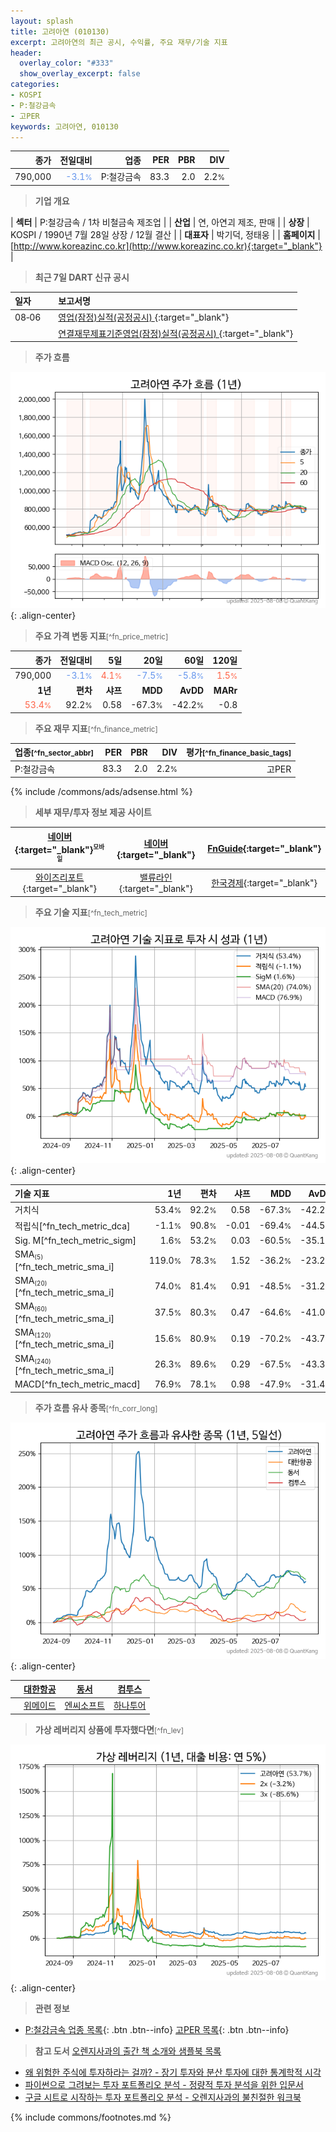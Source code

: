 ```yaml
---
layout: splash
title: 고려아연 (010130)
excerpt: 고려아연의 최근 공시, 수익률, 주요 재무/기술 지표
header:
  overlay_color: "#333"
  show_overlay_excerpt: false
categories:
- KOSPI
- P:철강금속
- 고PER
keywords: 고려아연, 010130
---
```


| **종가** | **전일대비** | **업종** | **PER** | **PBR** | **DIV** |
| -------: | -----------: | -------: | ------: | ------: | ------: |
| 790,000 | <span style="color: cornflowerblue">-3.1<small>%</small></span> | P:철강금속 | 83.3 | 2.0 | 2.2<small>%</small> |

<!-- more -->


> **기업 개요**<a id="company"></a>

| <span style="white-space:nowrap;">**섹터**</span> | P:철강금속 / 1차 비철금속 제조업 |
| <span style="white-space:nowrap;">**산업**</span> | 연, 아연괴 제조, 판매 |
| <span style="white-space:nowrap;">**상장**</span> | KOSPI / 1990년 7월 28일 상장 / 12월 결산 |
| <span style="white-space:nowrap;">**대표자**</span> | 박기덕, 정태웅 |
| <span style="white-space:nowrap;">**홈페이지**</span> | [http://www.koreazinc.co.kr](http://www.koreazinc.co.kr){:target="_blank"} |


> **최근 7일 DART 신규 공시**<a id="dart"></a>

| **일자** |      | **보고서명** |
| :------- | :--- | :----------- |
| 08&#x2011;06 | | [영업(잠정)실적(공정공시)              ](https://dart.fss.or.kr/dsaf001/main.do?rcpNo=20250806800428){:target="_blank"} |
|  | | [연결재무제표기준영업(잠정)실적(공정공시)              ](https://dart.fss.or.kr/dsaf001/main.do?rcpNo=20250806800425){:target="_blank"} |


> **주가 흐름**<a id="price"></a>

![010130](/stock/images/010130.png){: .align-center}


> **주요 가격 변동 지표**<small>[^fn_price_metric]</small>

| **종가** | **전일대비** | **5일** | **20일** | **60일** | **120일** |
| -------: | -----------: | ------: | -------: | -------: | --------: |
| 790,000 | <span style="color: cornflowerblue">-3.1<small>%</small></span> | <span style="color: tomato">4.1<small>%</small></span> | <span style="color: cornflowerblue">-7.5<small>%</small></span> | <span style="color: cornflowerblue">-5.8<small>%</small></span> | <span style="color: tomato">1.5<small>%</small></span> |
| **1년** | **편차** | **샤프** | **MDD** | **AvDD** | **MARr** |
| <span style="color: tomato">53.4<small>%</small></span> | 92.2<small>%</small> | 0.58 | -67.3<small>%</small> | -42.2<small>%</small> | -0.8 |


> **주요 재무 지표**<small>[^fn_finance_metric]</small>

| **업종**<small>[^fn_sector_abbr]</small> | **PER** | **PBR** | **DIV** | **평가**<small>[^fn_finance_basic_tags]</small> |
| :--------------------------------------- | ------: | ------: | ------: | ----------------------------------------------: |
| P:철강금속 | 83.3 | 2.0 | 2.2<small>%</small> | 고PER |



{% include /commons/ads/adsense.html %}

> **세부 재무/투자 정보 제공 사이트**

| [네이버](https://m.stock.naver.com/domestic/stock/010130/finance/summary){:target="_blank"}<sup><small>모바일</small></sup> | [네이버](https://finance.naver.com/item/coinfo.naver?code=010130){:target="_blank"} | [FnGuide](https://comp.fnguide.com/SVO2/ASP/SVD_Invest.asp?gicode=A010130&MenuYn=Y){:target="_blank"} |
| :---: | :---: | :---: |
| [와이즈리포트](https://comp.wisereport.co.kr/company/c1040001.aspx?cmp_cd=010130){:target="_blank"} | [밸류라인](https://www.valueline.co.kr/finance/summary/010130){:target="_blank"} | [한국경제](https://markets.hankyung.com/stock/010130/financial-summary){:target="_blank"} |


> **주요 기술 지표**<small>[^fn_tech_metric]</small>


![010130](/stock/images/010130_tech.png){: .align-center}

| **기술 지표** | **1년** | **편차** | **샤프** | **MDD** | **AvDD** |
| :------------ | ------: | -----------: | -------: | ------: | -------: |
| 거치식 | 53.4<small>%</small> | 92.2<small>%</small> | 0.58 | -67.3<small>%</small> | -42.2<small>%</small> |
| 적립식[^fn_tech_metric_dca] | -1.1<small>%</small> | 90.8<small>%</small> | -0.01 | -69.4<small>%</small> | -44.5<small>%</small> |
| Sig. M[^fn_tech_metric_sigm] | 1.6<small>%</small> | 53.2<small>%</small> | 0.03 | -60.5<small>%</small> | -35.1<small>%</small> |
| SMA<small><sub>(5)</sub></small>[^fn_tech_metric_sma_i] | 119.0<small>%</small> | 78.3<small>%</small> | 1.52 | -36.2<small>%</small> | -23.2<small>%</small> |
| SMA<small><sub>(20)</sub></small>[^fn_tech_metric_sma_i] | 74.0<small>%</small> | 81.4<small>%</small> | 0.91 | -48.5<small>%</small> | -31.2<small>%</small> |
| SMA<small><sub>(60)</sub></small>[^fn_tech_metric_sma_i] | 37.5<small>%</small> | 80.3<small>%</small> | 0.47 | -64.6<small>%</small> | -41.0<small>%</small> |
| SMA<small><sub>(120)</sub></small>[^fn_tech_metric_sma_i] | 15.6<small>%</small> | 80.9<small>%</small> | 0.19 | -70.2<small>%</small> | -43.7<small>%</small> |
| SMA<small><sub>(240)</sub></small>[^fn_tech_metric_sma_i] | 26.3<small>%</small> | 89.6<small>%</small> | 0.29 | -67.5<small>%</small> | -43.3<small>%</small> |
| MACD[^fn_tech_metric_macd] | 76.9<small>%</small> | 78.1<small>%</small> | 0.98 | -47.9<small>%</small> | -31.4<small>%</small> |


> **주가 흐름 유사 종목**<a id="corr"></a><small>[^fn_corr_long]</small>

![010130](/stock/images/010130_corr.png){: .align-center}

|       | [대한항공](/003490/) | [동서](/026960/) | [컴투스](/078340/) |
| :---: | :------------------------------------: | :------------------------------------: | :------------------------------------: |
|       | [위메이드](/112040/) | [엔씨소프트](/036570/) | [하나투어](/039130/) |


> **가상 레버리지 상품에 투자했다면**<a id="2x"></a><small>[^fn_lev]</small>

![010130](/stock/images/010130_2x.png){: .align-center}


> **관련 정보**

- [P:철강금속 업종 목록](/stats/sector/kospi_업종_철강금속_종목/){: .btn .btn--info} [고PER 목록](/fn/fn_high_per/){: .btn .btn--info}

> **참고 도서** [오렌지사과의 출간 책 소개와 샘플북 목록](https://kongdori.tistory.com/691)

- [왜 위험한 주식에 투자하라는 걸까? - 장기 투자와 분산 투자에 대한 통계학적 시각](https://kongdori.tistory.com/421)
- [파이썬으로 그려보는 투자 포트폴리오 분석  - 정량적 투자 분석을 위한 입문서](https://kongdori.tistory.com/643)
- [구글 시트로 시작하는 투자 포트폴리오 분석 - 오렌지사과의 불친절한 워크북](https://kongdori.tistory.com/449)


{% include commons/footnotes.md %}